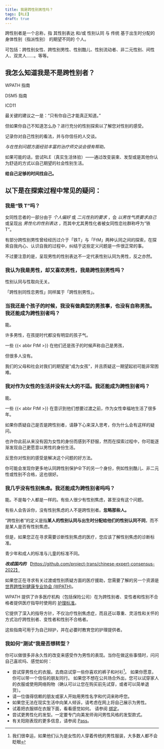```yaml
---
title: 我是跨性别男性吗？
tags: [RLE]
draft: true
---
```


跨性别者是一个总称，指 其性别表达 和/或 性别认同 与 传统 基于出生时分配的身体性别（指派性别） 的期望不同的 个人。

可包括：跨性别女性、跨性别男性、性别酷儿、性别流动者、非二元性别、间性人、双灵人……。等等。

## 我怎么知道我是不是跨性别者？

WPATH 指南

DSM5 指南

ICD11

最关键的建议之一是：“只有你自己才能真正知道。”

但如果你自己不知道怎么办？进行充分的性别探索以了解您对性别的感受。

记录你对自己性别的看法，并与你信任的人交谈。

*与在性别问题方面经验丰富的治疗师交谈会很有帮助。*

如果可能的话，尝试RLE（真实生活体验）——通过改变装束、发型或是其他你认为舒适的方式以自己期望的社会性别生活。

**给自己足够的时间找自己。**

## 以下是在探索过程中常见的疑问：

### 我是“铁 T”吗？

女同性恋者的一部分由于 *个人偏好* 或 *二元性别的要求* ，会 *以男性气质要求自己* 或呈现出 *男性化的性别表达* ，而其中尤其男性化者被女同性恋社群称呼为“铁T”。

有部分跨性别男性曾经经历过介于「铁T」与「FtM」两种认同之间的探索，在探索自我内心、认识自我的过程中，纠结于这些定义问题是一件很正常的事。

不过要注意的是，呈现男性的性别表达不一定代表性别认同为男性，反之亦然。

### 我认为我是男性，却又喜欢男性，我是跨性别男性吗？

性别认同与性取向无关。

「跨性别同性恋男性」同样属于「跨性别男性」。

### 当我还是个孩子的时候，我没有做典型的男孩事，也没有自称男孩。我还能成为跨性别者吗？

能。

许多男性，在孩提时代都没有明显的孩子气。

一些 {{< abbr FtM >}} 在他们还是孩子的时候声称自己是男孩，

但很多人没有。

我们的父母和社会对我们的期望是"成为女孩"，并且质疑这一期望起初可能非常困难。

### 我对作为女性的生活并没有太大的不适。我还能成为跨性别者吗？

能。

一些 {{< abbr FtM >}} 在意识到他们想要过渡之前，作为女性幸福地生活了很多年。

如果你质疑自己是否是跨性别者，请静下心来深入思考，你为什么会有这样的疑问。

也许你此前从来没有因为女性的身份而感到不舒服，然而在探索过程中，你可能逐渐发现自己更愿意以男性的身份生活。

反思你对性别的感受是解决这个问题的好方法。

你可能会发现你更多地认同跨性别保护伞下的另一个身份，例如性别酷儿、非二元性或性别不合格，这也很好。

### 我几乎没有性别焦虑。我还能成为跨性别者吗吗？

能。不是每个人都是一样的。有些人很少有性别焦虑，甚至没有这个问题。

有些人会告诉你，没有性别焦虑的人不是跨性别者。**忽略那些人。**

“跨性别者”的定义是指**某人的性别认同与出生时分配给他们的性别认同不同**，而不是某人是否有性别焦虑。

但是，如果您正在寻求需要诊断性别焦虑的医疗，您应该了解性别焦虑的诊断标准。

青少年和成人的标准与儿童的标准不同。

***改成国内的***
【https://github.com/project-trans/chinese-expert-consensus-2022】

如果您正在寻求有关过渡或性别质疑方面的医疗援助，您需要了解的另一个资源是 [世界跨性别健康专业协会 (WPATH)](https://www.wpath.org/about/mission-and-vision)。

WPATH 提供了许多医疗机构（包括保险公司）在为跨性别者、变性者和性别不合格者提供医疗指导时使用的 [护理标准](https://www.wpath.org/publications/soc)。

它提供了深入的指导方针，不仅治疗性别焦虑症，而且还以尊重、灵活性和关怀的方式治疗跨性别者、变性者和性别不合格者。

这些指南可用于为自己辩护，并在必要时教育您的护理提供者。

### 我如何“测试”我是否想转型？

你可以做很多非永久性的改变来感受作为男性的表现。当你在做这些事情时，问问自己喜欢吗、感觉如何：

- 尝试穿男性化的衣服。去商店试穿一些你喜欢的裤子和衬衫[^1]。
  如果你愿意，你可以带一个信任的朋友同行。
  如果您不想在公共场合外出，您可以试穿家人的衣服或使用网络购物（确认可以让您在购买前先试穿，或者可以简单退货）。
- 请一位值得信赖的朋友或家人开始用男性名字和代词来称呼您。
- 如果您无法在现实生活中向某人倾诉，请考虑在网上将自己展示为男性。
- 试着把衣服绑在衣服下面，看看感觉如何。
  请参阅 [绑定](http://www.reddit.com/r/ftm/wiki/index#wiki_binding)。
- 尝试更男性化的发型。一定要专门向美发师询问男性风格的发型款式。
- 有关阳刚表现的更多信息，请参阅 [Pass](http://www.reddit.com/r/ftm/wiki/index#wiki_passing_and_presentation)。


[^1]: 我们很幸运，如果他们认为是女性的人穿着传统的男性服装，大多数人都不会眨眼
